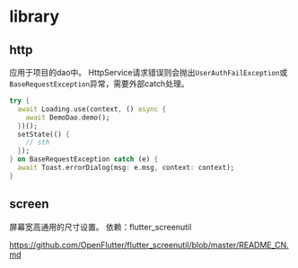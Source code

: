 # library

## http
应用于项目的dao中。
HttpService请求错误则会抛出`UserAuthFailException`或`BaseRequestException`异常，需要外部catch处理。

```dart
try {
  await Loading.use(context, () async {
    await DemoDao.demo();
  })();
  setState(() {
    // sth
  });
} on BaseRequestException catch (e) {
  await Toast.errorDialog(msg: e.msg, context: context);
}
```

## screen
屏幕宽高通用的尺寸设置。
依赖：flutter_screenutil

https://github.com/OpenFlutter/flutter_screenutil/blob/master/README_CN.md